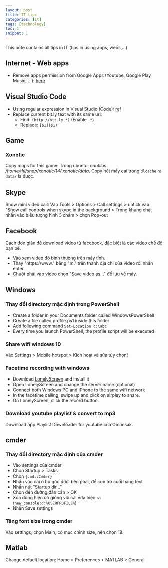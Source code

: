 ```yaml
---
layout: post
title: IT tips
categories: [it]
tags: [technology]
toc: 1
snippet: 1
---
```


This note contains all tips in IT (tips in using apps, webs,...)

## Internet - Web apps

- Remove apps permission from Google Apps (Youtube, Google Play Music, ...): [here](https://myaccount.google.com/permissions)

## Visual Studio Code

- Using regular expression in Visual Studio (Code): [ref](https://docs.microsoft.com/en-us/visualstudio/ide/using-regular-expressions-in-visual-studio?view=vs-2017)
- Replace current bit.ly text with its same url:
  - Find: `(http://bit.ly.*)` (Enable `.*`)
  - Replace: `[$1]($1)`

## Game

### Xonotic

Copy maps for this game: Trong ubuntu: _nautilus /home/thi/snap/xonotic/14/.xonotic/data_. Copy hết mấy cái trong `dlcache` ra `data/` là được.

## Skype

Show mini video call: Vào Tools > Options > Call settings > untick vào "Show call controls when skype in the background > Trong khung chat nhấn vào biểu tượng hình 3 chấm > chọn Pop-out

## Facebook

Cách đơn giản để download video từ facebook, đặc biệt là các video chế độ bạn bè. 

- Vào xem video đó bình thường trên máy tính.
- Thay "https://www." bằng "m." trên thanh địa chỉ của video rối nhấn enter.
- Chuột phải vào video chọn "Save video as..." để lưu về máy.

## Windows

### Thay đổi directory mặc định trong PowerShell

- Create a folder in your Documents folder called WindowsPowerShell
- Create a file called profile.ps1 inside this folder
- Add following command `Set-Location c:\abc`
- Every time you launch PowerShell, the profile script will be executed

### Share wifi windows 10

Vào Settings > Mobile hotspot > Kích hoạt và sửa tùy chọn!

### Facetime recording with windows

- Download [LonelyScreen](https://www.lonelyscreen.com/download.html) and install it
- Open LonelyScreen and change the server name (optional)
- Connect both Windows PC and iPhone to the same wifi network
- In the facetime calling, swipe up and click on airplay to share.
- On LonelyScreen, click the record button.

### Download youtube playlist & convert to mp3

Download app Playlist Downloader for youtube của Omansak.

## cmder

### Thay đổi directory mặc định của cmder

- Vào settings của cmder
- Chọn Startup > Tasks
- Chọn `{cmd::Cmder}`
- Nhấn vào cái ô bự góc dưới bên phải, để con trỏ cuối hàng text
- Nhấn nút "Startup dir..."
- Chọn đến đường dẫn cần > OK
- Xóa dòng hiện có giống với cái vừa hiện ra (`new_console:d:%USERPROFILE%`)
- Nhấn Save settings

### Tăng font size trong cmder

Vào settings, chọn Main, có mục chỉnh size, nên chọn 18.

## Matlab

Change default location: Home > Preferences > MATLAB > General
